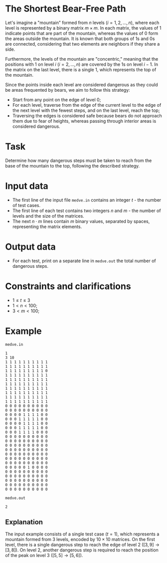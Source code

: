 # The Shortest Bear-Free Path

Let's imagine a "mountain" formed from $n$ levels ($i=1, 2, \ldots, n$), where each level is represented by a binary matrix $m \times m$. In each matrix, the values of $1$ indicate points that are part of the mountain, whereas the values of $0$ form the areas outside the mountain. It is known that both groups of $1$s and $0$s are connected, considering that two elements are neighbors if they share a side.

Furthermore, the levels of the mountain are "concentric," meaning that the positions with $1$ on level $i$ ($i=2, \ldots, n$) are covered by the $1$s on level $i-1$. In the matrix on the last level, there is a single $1$, which represents the top of the mountain.

Since the points inside each level are considered dangerous as they could be areas frequented by bears, we aim to follow this strategy:
* Start from any point on the edge of level $0$;
* For each level, traverse from the edge of the current level to the edge of the next level with the fewest steps, and on the last level, reach the top;
* Traversing the edges is considered safe because bears do not approach them due to fear of heights, whereas passing through interior areas is considered dangerous.

# Task

Determine how many dangerous steps must be taken to reach from the base of the mountain to the top, following the described strategy.

# Input data

* The first line of the input file `medve.in` contains an integer $t$ - the number of test cases.
* The first line of each test contains two integers $n$ and $m$ - the number of levels and the size of the matrices.
* The next $n \cdot m$ lines contain $m$ binary values, separated by spaces, representing the matrix elements.

# Output data

* For each test, print on a separate line in `medve.out` the total number of dangerous steps.

# Constraints and clarifications

* $1 \leq t \leq 3$
* $1 < n < 100$;
* $3 < m < 100$;

# Example

`medve.in`
```
1
3 10
1 1 1 1 1 1 1 1 1 1
1 1 1 1 1 1 1 1 1 1
1 1 1 1 1 1 1 1 1 0
1 1 1 1 1 1 1 1 1 1
1 1 1 1 1 1 1 1 1 1
1 1 1 1 1 1 1 1 1 1
1 1 1 1 1 1 1 1 1 1
1 1 1 1 1 1 1 1 1 1
1 1 1 1 1 1 1 1 1 1
1 1 1 1 1 1 1 1 1 1
0 0 0 0 0 0 0 0 0 0
0 0 0 0 0 0 0 0 0 0
0 0 0 0 1 1 1 1 0 0
0 0 0 1 1 1 1 1 0 0
0 0 0 0 1 1 1 1 0 0
0 0 0 1 1 1 1 1 0 0
0 0 0 1 1 1 1 0 0 0
0 0 0 0 0 0 0 0 0 0
0 0 0 0 0 0 0 0 0 0
0 0 0 0 0 0 0 0 0 0
0 0 0 0 0 0 0 0 0 0
0 0 0 0 0 0 0 0 0 0
0 0 0 0 0 0 0 0 0 0
0 0 0 0 0 0 0 0 0 0
0 0 0 0 0 1 0 0 0 0
0 0 0 0 0 0 0 0 0 0
0 0 0 0 0 0 0 0 0 0
0 0 0 0 0 0 0 0 0 0
0 0 0 0 0 0 0 0 0 0
0 0 0 0 0 0 0 0 0 0
```

`medve.out`
```
2
```

## Explanation

The input example consists of a single test case ($t=1$), which represents a mountain formed from 3 levels, encoded by $10 \times 10$ matrices. On the first level, there is a single dangerous step to reach the edge of level 2 ($[3,9]\rightarrow[3,8]$). On level 2, another dangerous step is required to reach the position of the peak on level 3 ($[5,5]\rightarrow[5,6]$).
